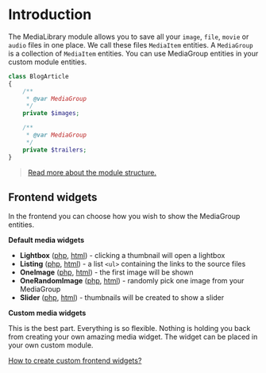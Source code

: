 # Introduction

The MediaLibrary module allows you to save all your `image`, `file`, `movie` or `audio` files in one place. We call these files `MediaItem` entities. 
A `MediaGroup` is a collection of `MediaItem` entities. You can use MediaGroup entities in your custom module entities.

```php
class BlogArticle
{
    /**
     * @var MediaGroup
     */
    private $images;

    /**
     * @var MediaGroup
     */
    private $trailers;
}
```

> [Read more about the module structure.](02.%20module%20structure.md)

## Frontend widgets

In the frontend you can choose how you wish to show the MediaGroup entities.

**Default media widgets**

* **Lightbox** ([php](../../src/Frontend/Modules/MediaLibrary/Widgets/Lightbox.php), [html](../../src/Frontend/Modules/MediaLibrary/Layout/Widgets/Lightbox.html.twig)) - clicking a thumbnail will open a lightbox
* **Listing** ([php](../../src/Frontend/Modules/MediaLibrary/Widgets/Listing.php), [html](../../src/Frontend/Modules/MediaLibrary/Layout/Widgets/Listing.html.twig)) - a list `<ul>` containing the links to the source files
* **OneImage** ([php](../../src/Frontend/Modules/MediaLibrary/Widgets/OneImage.php), [html](../../src/Frontend/Modules/MediaLibrary/Layout/Widgets/OneImage.html.twig)) - the first image will be shown
* **OneRandomImage** ([php](../../src/Frontend/Modules/MediaLibrary/Widgets/OneRandomImage.php), [html](../../src/Frontend/Modules/MediaLibrary/Layout/Widgets/OneRandomImage.html.twig)) - randomly pick one image from your MediaGroup
* **Slider** ([php](../../src/Frontend/Modules/MediaLibrary/Widgets/Slider.php), [html](../../src/Frontend/Modules/MediaLibrary/Layout/Widgets/Slider.html.twig)) - thumbnails will be created to show a slider

**Custom media widgets**

This is the best part. Everything is so flexible. Nothing is holding you back from creating your own amazing media widget. The widget can be placed in your own custom module.

[How to create custom frontend widgets?](03.%20integrating%20in%20your%20module.md)